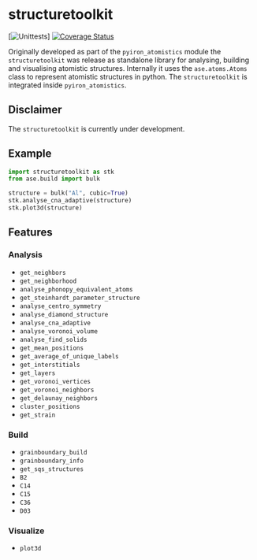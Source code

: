 # structuretoolkit 

[![Unittests](https://github.com/pyiron/structuretoolkit/actions/workflows/unittests.yml/badge.svg)]
[![Coverage Status](https://coveralls.io/repos/github/pyiron/structuretoolkit/badge.svg?branch=main)](https://coveralls.io/github/pyiron/structuretoolkit?branch=main)

Originally developed as part of the `pyiron_atomistics` module the `structuretoolkit` was release as standalone library
for analysing, building and visualising atomistic structures. Internally it uses the `ase.atoms.Atoms` class to 
represent atomistic structures in python. The `structuretoolkit` is integrated inside `pyiron_atomistics`.

## Disclaimer 
The `structuretoolkit` is currently under development. 

## Example 
```python
import structuretoolkit as stk
from ase.build import bulk

structure = bulk("Al", cubic=True)
stk.analyse_cna_adaptive(structure)
stk.plot3d(structure)
```

## Features 
### Analysis
* `get_neighbors`
* `get_neighborhood`
* `analyse_phonopy_equivalent_atoms`
* `get_steinhardt_parameter_structure`
* `analyse_centro_symmetry` 
* `analyse_diamond_structure` 
* `analyse_cna_adaptive` 
* `analyse_voronoi_volume` 
* `analyse_find_solids`
* `get_mean_positions`
* `get_average_of_unique_labels`
* `get_interstitials`
* `get_layers`
* `get_voronoi_vertices`
* `get_voronoi_neighbors`
* `get_delaunay_neighbors`
* `cluster_positions`
* `get_strain`

### Build
* `grainboundary_build`
* `grainboundary_info`
* `get_sqs_structures`
* `B2`
* `C14`
* `C15`
* `C36`
* `D03`

### Visualize 
* `plot3d`
